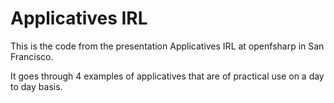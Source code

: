 # Applicatives IRL

This is the code from the presentation Applicatives IRL at openfsharp in San Francisco.

It goes through 4 examples of applicatives that are of practical use on a day to day basis.

